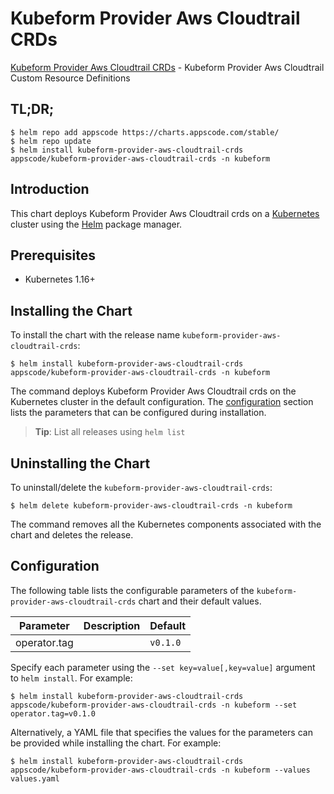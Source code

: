 # Kubeform Provider Aws Cloudtrail CRDs

[Kubeform Provider Aws Cloudtrail CRDs](https://github.com/kubeform) - Kubeform Provider Aws Cloudtrail Custom Resource Definitions

## TL;DR;

```console
$ helm repo add appscode https://charts.appscode.com/stable/
$ helm repo update
$ helm install kubeform-provider-aws-cloudtrail-crds appscode/kubeform-provider-aws-cloudtrail-crds -n kubeform
```

## Introduction

This chart deploys Kubeform Provider Aws Cloudtrail crds on a [Kubernetes](http://kubernetes.io) cluster using the [Helm](https://helm.sh) package manager.

## Prerequisites

- Kubernetes 1.16+

## Installing the Chart

To install the chart with the release name `kubeform-provider-aws-cloudtrail-crds`:

```console
$ helm install kubeform-provider-aws-cloudtrail-crds appscode/kubeform-provider-aws-cloudtrail-crds -n kubeform
```

The command deploys Kubeform Provider Aws Cloudtrail crds on the Kubernetes cluster in the default configuration. The [configuration](#configuration) section lists the parameters that can be configured during installation.

> **Tip**: List all releases using `helm list`

## Uninstalling the Chart

To uninstall/delete the `kubeform-provider-aws-cloudtrail-crds`:

```console
$ helm delete kubeform-provider-aws-cloudtrail-crds -n kubeform
```

The command removes all the Kubernetes components associated with the chart and deletes the release.

## Configuration

The following table lists the configurable parameters of the `kubeform-provider-aws-cloudtrail-crds` chart and their default values.

|  Parameter   | Description | Default  |
|--------------|-------------|----------|
| operator.tag |             | `v0.1.0` |


Specify each parameter using the `--set key=value[,key=value]` argument to `helm install`. For example:

```console
$ helm install kubeform-provider-aws-cloudtrail-crds appscode/kubeform-provider-aws-cloudtrail-crds -n kubeform --set operator.tag=v0.1.0
```

Alternatively, a YAML file that specifies the values for the parameters can be provided while
installing the chart. For example:

```console
$ helm install kubeform-provider-aws-cloudtrail-crds appscode/kubeform-provider-aws-cloudtrail-crds -n kubeform --values values.yaml
```
